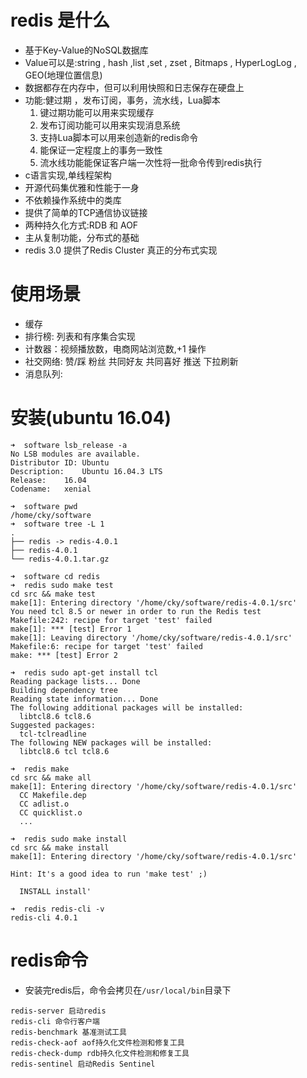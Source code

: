 # redis 是什么
- 基于Key-Value的NoSQL数据库
- Value可以是:string , hash ,list ,set , zset , Bitmaps , HyperLogLog , GEO(地理位置信息)
- 数据都存在内存中，但可以利用快照和日志保存在硬盘上
- 功能:健过期 ，发布订阅，事务，流水线，Lua脚本
    1. 键过期功能可以用来实现缓存
    1. 发布订阅功能可以用来实现消息系统
    1. 支持Lua脚本可以用来创造新的redis命令
    1. 能保证一定程度上的事务一致性
    1. 流水线功能能保证客户端一次性将一批命令传到redis执行
- c语言实现,单线程架构
- 开源代码集优雅和性能于一身
- 不依赖操作系统中的类库
- 提供了简单的TCP通信协议链接
- 两种持久化方式:RDB 和 AOF
- 主从复制功能，分布式的基础
- redis 3.0 提供了Redis Cluster 真正的分布式实现

# 使用场景
- 缓存
- 排行榜: 列表和有序集合实现
- 计数器：视频播放数，电商网站浏览数,+1 操作
- 社交网络: 赞/踩 粉丝 共同好友 共同喜好 推送 下拉刷新
- 消息队列:  


# 安装(ubuntu 16.04)
```shell
➜  software lsb_release -a
No LSB modules are available.
Distributor ID:	Ubuntu
Description:	Ubuntu 16.04.3 LTS
Release:	16.04
Codename:	xenial

➜  software pwd
/home/cky/software
➜  software tree -L 1
.
├── redis -> redis-4.0.1
├── redis-4.0.1
└── redis-4.0.1.tar.gz

➜  software cd redis
➜  redis sudo make test
cd src && make test
make[1]: Entering directory '/home/cky/software/redis-4.0.1/src'
You need tcl 8.5 or newer in order to run the Redis test
Makefile:242: recipe for target 'test' failed
make[1]: *** [test] Error 1
make[1]: Leaving directory '/home/cky/software/redis-4.0.1/src'
Makefile:6: recipe for target 'test' failed
make: *** [test] Error 2

➜  redis sudo apt-get install tcl
Reading package lists... Done
Building dependency tree       
Reading state information... Done
The following additional packages will be installed:
  libtcl8.6 tcl8.6
Suggested packages:
  tcl-tclreadline
The following NEW packages will be installed:
  libtcl8.6 tcl tcl8.6

➜  redis make
cd src && make all
make[1]: Entering directory '/home/cky/software/redis-4.0.1/src'
  CC Makefile.dep
  CC adlist.o
  CC quicklist.o
  ...

➜  redis sudo make install
cd src && make install
make[1]: Entering directory '/home/cky/software/redis-4.0.1/src'

Hint: It's a good idea to run 'make test' ;)

  INSTALL install'

➜  redis redis-cli -v
redis-cli 4.0.1
```

# redis命令
- 安装完redis后，命令会拷贝在`/usr/local/bin`目录下
```
redis-server 启动redis
redis-cli 命令行客户端
redis-benchmark 基准测试工具
redis-check-aof aof持久化文件检测和修复工具
redis-check-dump rdb持久化文件检测和修复工具
redis-sentinel 启动Redis Sentinel
```
